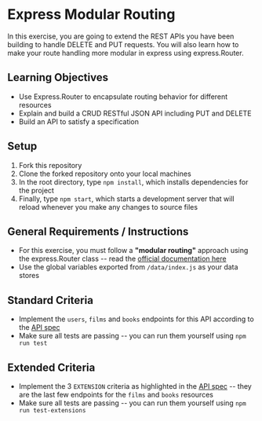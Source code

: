 # Express Modular Routing
In this exercise, you are going to extend the REST APIs you have been building to handle DELETE and PUT requests. You will also learn how to make your route handling more modular in express using express.Router.

## Learning Objectives
- Use Express.Router to encapsulate routing behavior for different resources
- Explain and build a CRUD RESTful JSON API including PUT and DELETE
- Build an API to satisfy a specification

## Setup
1. Fork this repository
2. Clone the forked repository onto your local machines
3. In the root directory, type `npm install`, which installs dependencies for the project
4. Finally, type `npm start`, which starts a development server that will reload whenever you make any changes to source files

## General Requirements / Instructions
- For this exercise, you must follow a **"modular routing"** approach using the express.Router class -- read the [official documentation here](https://expressjs.com/en/guide/routing.html#express-router)
- Use the global variables exported from `/data/index.js` as your data stores

## Standard Criteria
- Implement the `users`, `films` and `books` endpoints for this API according to the [API spec](https://boolean-uk.github.io/api-express-modular-routing/)
- Make sure all tests are passing -- you can run them yourself using `npm run test`

## Extended Criteria
- Implement the 3 `EXTENSION` criteria as highlighted in the [API spec](https://boolean-uk.github.io/api-express-modular-routing/) -- they are the last few endpoints for the `films` and `books` resources
- Make sure all tests are passing -- you can run them yourself using `npm run test-extensions`
